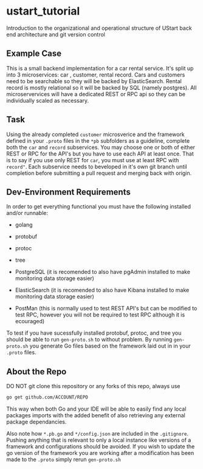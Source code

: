 # ustart_tutorial

Introduction to the organizational and operational structure of UStart back end architecture and git version control

## Example Case

This is a small backend implementation for a car rental service. It's split up into 3 microservices: car , customer, rental record. Cars and customers need to be searchable so they will be backed by ElasticSearch. Rental record is mostly relational so it will be backed by SQL (namely postgres). All microservervices will have a dedicated REST or RPC api so they can be individually scaled as necessary.

## Task

Using the already completed `customer` microsverice and the framework defined in your `.proto` files in the `*pb` subfolders as a guideline, complete both the `car` and `record` subservices. You may choose one or both of either REST or RPC for the API's but you have to use each API at least once. That is to say if you use only REST for `car`, you must use at least RPC with `record"`. Each subservice needs to beveloped in it's own git branch until completion before submitting a pull request and merging back with origin.

## Dev-Environment Requirements

In order to get everything functional you must have the following installed and/or runnable:

- golang

- protobuf

- protoc

- tree

- PostgreSQL (it is recomended to also have pgAdmin installed to make monitoring data storage easier)

- ElasticSearch (it is recomended to also have Kibana installed to make monitoring data storage easier)

- PostMan (this is normally used to test REST API's but can be modified to test RPC, however you will not be required to test RPC although it is ecouraged)

To test if you have sucessfully installed protobuf, protoc, and tree you should be able to run `gen-proto.sh` to without problem. By running `gen-proto.sh` you generate Go files based on the framework laid out in in your `.proto` files.

## About the Repo

DO NOT git clone this repository or any forks of this repo, always use

```bash
go get github.com/ACCOUNT/REPO
```

This way when both Go and your IDE will be able to easily find any local packages imports with the added benefit of also retrieving any external package dependancies.

Also note how `*.pb.go` and `*/config.json` are included in the `.gitignore`. Pushing anything that is relevant to only a local instance like versions of a framework and configurations should be avoided. If you wish to update the go version of the framework you are working after a modification has been made to the `.proto` simply rerun `gen-proto.sh`
